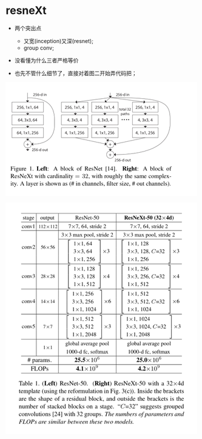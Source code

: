 # resneXt
- 两个突出点
    - 又宽(inception)又深(resnet);
    - group conv;
- 没看懂为什么三者严格等价
    
- 也先不管什么细节了，直接对着图二开始弄代码把；

![d](../pics/resneXt_1.png)

![d](../pics/resneXt_2.png)
